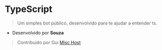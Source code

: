 # TypeScript
> Um simples bot público, desenvolvido para te ajudar a entender ts.
- Desenvolvido por **Souza**
> Contribuido por Gui [Misc Host](https://discord.gg/JGqbtBVa33)